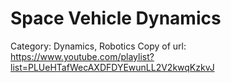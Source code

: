 # Space Vehicle Dynamics

Category: Dynamics, Robotics
Copy of url: https://www.youtube.com/playlist?list=PLUeHTafWecAXDFDYEwunLL2V2kwqKzkvJ